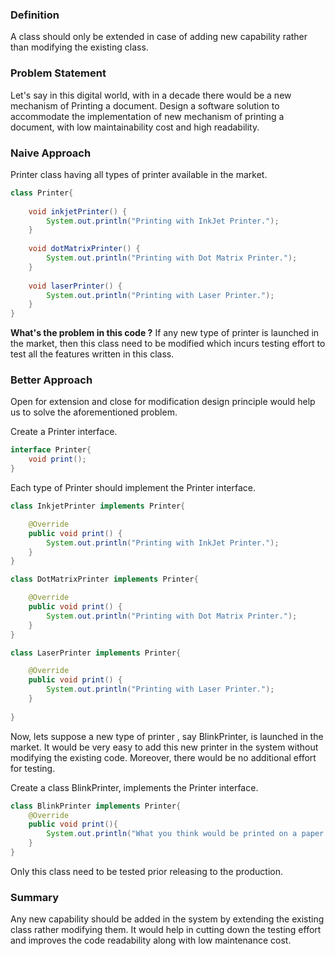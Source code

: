 ### Definition
A class should only be extended in case of adding new capability rather than modifying the existing class.

### Problem Statement
Let's say in this digital world, with in a decade there would be a new mechanism of Printing a document. Design a software solution to accommodate the implementation of new mechanism of printing a document,  with low maintainability cost and high readability.

### Naive Approach

Printer class having all types of printer available in the market.

```java
class Printer{
	
	void inkjetPrinter() {
		System.out.println("Printing with InkJet Printer.");
	}
	
	void dotMatrixPrinter() {
		System.out.println("Printing with Dot Matrix Printer.");
	}
	
	void laserPrinter() {
		System.out.println("Printing with Laser Printer.");
	}
}
```

**What's the problem in this code ?**
If any new type of printer is launched in the market, then this class need to be modified which incurs testing effort to test all the features written in this class.

### Better Approach
Open for extension and close for modification design principle would help us to solve the aforementioned problem.

Create a Printer interface.
```java
interface Printer{
	void print();
}
```

Each type of Printer should implement the Printer interface.
```java
class InkjetPrinter implements Printer{

	@Override
	public void print() {
		System.out.println("Printing with InkJet Printer.");
	}
}

class DotMatrixPrinter implements Printer{

	@Override
	public void print() {
		System.out.println("Printing with Dot Matrix Printer.");
	}
}

class LaserPrinter implements Printer{

	@Override
	public void print() {
		System.out.println("Printing with Laser Printer.");
	}
	
}
```

Now, lets suppose a new type of printer , say BlinkPrinter, is launched in the market. It would be very easy to add this new printer in the system without modifying the existing code. Moreover, there would be no additional effort for testing. 

Create a class BlinkPrinter, implements the Printer interface.
```java
class BlinkPrinter implements Printer{
	@Override
	public void print(){
		System.out.println("What you think would be printed on a paper when you blink your eyes.")
	}
}
```

Only this class need to be tested prior releasing to the production.

### Summary
Any new capability should be added in the system by extending the existing class rather modifying them. It would help in cutting down the testing effort and improves the code readability along with low maintenance cost.
